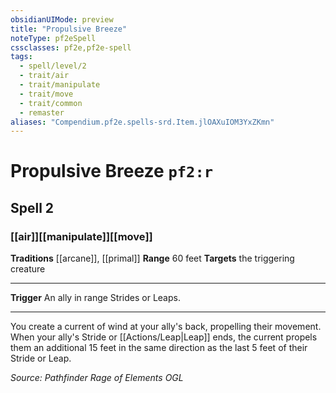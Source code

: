 ```yaml
---
obsidianUIMode: preview
title: "Propulsive Breeze"
noteType: pf2eSpell
cssclasses: pf2e,pf2e-spell
tags:
  - spell/level/2
  - trait/air
  - trait/manipulate
  - trait/move
  - trait/common
  - remaster
aliases: "Compendium.pf2e.spells-srd.Item.jlOAXuIOM3YxZKmn" 
---
```

# Propulsive Breeze  `pf2:r`  
## Spell 2
### [[air]][[manipulate]][[move]]
**Traditions** [[arcane]], [[primal]]
**Range** 60 feet
**Targets** the triggering creature
* * * 
**Trigger** An ally in range Strides or Leaps.

* * *

You create a current of wind at your ally's back, propelling their movement. When your ally's Stride or [[Actions/Leap|Leap]] ends, the current propels them an additional 15 feet in the same direction as the last 5 feet of their Stride or Leap.

*Source: Pathfinder Rage of Elements*
*OGL*